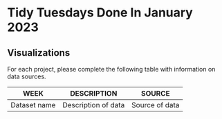 # Tidy Tuesdays Done In January 2023

## Visualizations
For each project, please complete the following table with information on data sources.

|WEEK|DESCRIPTION|SOURCE|
|-------|-------|---------|
|Dataset name| Description of data|Source of data|



